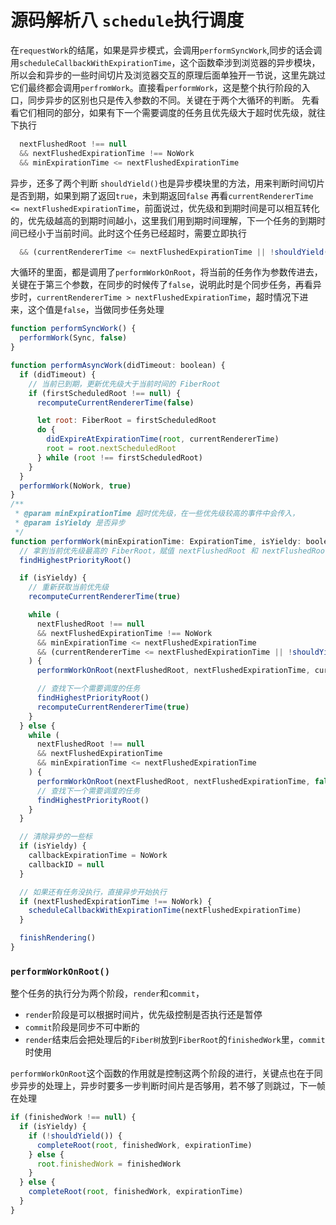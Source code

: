 # 源码解析八  `schedule`执行调度
在`requestWork`的结尾，如果是异步模式，会调用`performSyncWork`,同步的话会调用`scheduleCallbackWithExpirationTime`，这个函数牵涉到浏览器的异步模块，所以会和异步的一些时间切片及浏览器交互的原理后面单独开一节说，这里先跳过
它们最终都会调用`perfromWork`。直接看`performWork`，这是整个执行阶段的入口，同步异步的区别也只是传入参数的不同。关键在于两个大循环的判断。
先看看它们相同的部分，如果有下一个需要调度的任务且优先级大于超时优先级，就往下执行
```javaScript
  nextFlushedRoot !== null 
  && nextFlushedExpirationTime !== NoWork
  && minExpirationTime <= nextFlushedExpirationTime
```
异步，还多了两个判断
`shouldYield()`也是异步模块里的方法，用来判断时间切片是否到期，如果到期了返回`true`，未到期返回`false`
再看`currentRendererTime <= nextFlushedExpirationTime`，前面说过，优先级和到期时间是可以相互转化的，优先级越高的到期时间越小，这里我们用到期时间理解，下一个任务的到期时间已经小于当前时间。此时这个任务已经超时，需要立即执行
```javaScript
  && (currentRendererTime <= nextFlushedExpirationTime || !shouldYield()
```
大循环的里面，都是调用了`performWorkOnRoot`，将当前的任务作为参数传进去，关键在于第三个参数，在同步的时候传了`false`，说明此时是个同步任务，再看异步时，`currentRendererTime > nextFlushedExpirationTime`，超时情况下进来，这个值是`false`，当做同步任务处理

```javaScript
function performSyncWork() {
  performWork(Sync, false)
}

function performAsyncWork(didTimeout: boolean) {
  if (didTimeout) {
    // 当前已到期，更新优先级大于当前时间的 FiberRoot
    if (firstScheduledRoot !== null) {
      recomputeCurrentRendererTime(false)

      let root: FiberRoot = firstScheduledRoot
      do {
        didExpireAtExpirationTime(root, currentRendererTime)
        root = root.nextScheduledRoot
      } while (root !== firstScheduledRoot)
    }
  }
  performWork(NoWork, true)
}
/**
 * @param minExpirationTime 超时优先级，在一些优先级较高的事件中会传入，
 * @param isYieldy 是否异步
 */
function performWork(minExpirationTime: ExpirationTime, isYieldy: boolean) {
  // 拿到当前优先级最高的 FiberRoot，赋值 nextFlushedRoot 和 nextFlushedRoot
  findHighestPriorityRoot()

  if (isYieldy) { 
    // 重新获取当前优先级
    recomputeCurrentRendererTime(true)

    while (
      nextFlushedRoot !== null
      && nextFlushedExpirationTime !== NoWork
      && minExpirationTime <= nextFlushedExpirationTime
      && (currentRendererTime <= nextFlushedExpirationTime || !shouldYield())
    ) {
      performWorkOnRoot(nextFlushedRoot, nextFlushedExpirationTime, currentRendererTime > nextFlushedExpirationTime)

      // 查找下一个需要调度的任务
      findHighestPriorityRoot()
      recomputeCurrentRendererTime(true)
    }
  } else { 
    while (
      nextFlushedRoot !== null
      && nextFlushedExpirationTime
      && minExpirationTime <= nextFlushedExpirationTime
    ) {
      performWorkOnRoot(nextFlushedRoot, nextFlushedExpirationTime, false)
      // 查找下一个需要调度的任务
      findHighestPriorityRoot()
    }
  }

  // 清除异步的一些标
  if (isYieldy) {
    callbackExpirationTime = NoWork
    callbackID = null
  }

  // 如果还有任务没执行，直接异步开始执行
  if (nextFlushedExpirationTime !== NoWork) {
    scheduleCallbackWithExpirationTime(nextFlushedExpirationTime)
  }

  finishRendering()
}
```

### `performWorkOnRoot()`
整个任务的执行分为两个阶段，`render`和`commit`，
- `render`阶段是可以根据时间片，优先级控制是否执行还是暂停
- `commit`阶段是同步不可中断的
- `render`结束后会把处理后的`Fiber树`放到`FiberRoot`的`finishedWork`里，`commit`时使用

`performWorkOnRoot`这个函数的作用就是控制这两个阶段的进行，关键点也在于同步异步的处理上，异步时要多一步判断时间片是否够用，若不够了则跳过，下一帧在处理
```javaScript
if (finishedWork !== null) {
  if (isYieldy) {
    if (!shouldYield()) {
      completeRoot(root, finishedWork, expirationTime)
    } else {
      root.finishedWork = finishedWork
    }
  } else {
    completeRoot(root, finishedWork, expirationTime)
  }
}
```
